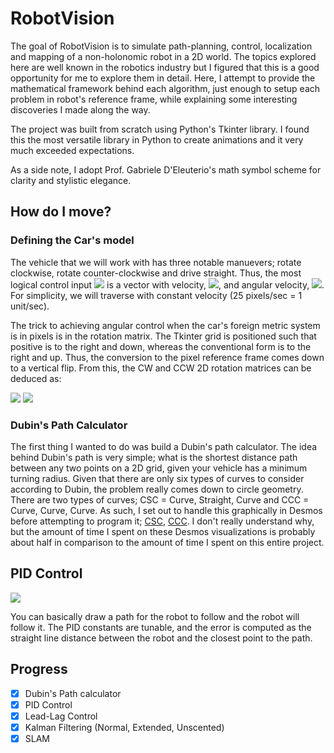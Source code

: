 # RobotVision

The goal of RobotVision is to simulate path-planning, control, localization and mapping of a non-holonomic robot in a 2D world. The topics explored here are well known in the robotics industry but I figured that this is a good opportunity for me to explore them in detail. Here, I attempt to provide the mathematical framework behind each algorithm, just enough to setup each problem in robot's reference frame, while explaining some interesting discoveries I made along the way.

The project was built from scratch using Python's Tkinter library. I found this the most versatile library in Python to create animations and it very much exceeded expectations.

As a side note, I adopt Prof. Gabriele D'Eleuterio's math symbol scheme for clarity and stylistic elegance.

## How do I move?

### Defining the Car's model
The vehicle that we will work with has three notable manuevers; rotate clockwise, rotate counter-clockwise and drive straight. Thus, the most logical control input <img src="https://latex.codecogs.com/gif.latex?u=\begin{bmatrix}%20v%20&%20\omega%20\end{bmatrix}" />  is a vector with velocity, <img src="https://latex.codecogs.com/gif.latex?v" />, and angular velocity, <img src="https://latex.codecogs.com/gif.latex?\omega" />. For simplicity, we will traverse with constant velocity (25 pixels/sec = 1 unit/sec).

The trick to achieving angular control when the car's foreign metric system is in pixels is in the rotation matrix. The Tkinter grid is positioned such that positive is to the right and down, whereas the conventional form is to the right and up. Thus, the conversion to the pixel reference frame comes down to a vertical flip. From this, the CW and CCW 2D rotation matrices can be deduced as:

<img src="https://latex.codecogs.com/gif.latex?\textbf{C}_{cw}=\begin{bmatrix}%20\cos{\theta}%20&%20-%20%20\sin{\theta}\\%20%20\sin{\theta}%20&%20\cos{\theta}%20\end{bmatrix}" />                    <img src="https://latex.codecogs.com/gif.latex?\textbf{C}_{ccw}=\begin{bmatrix}%20\cos{\theta}%20&%20\sin{\theta}\\%20%20-\sin{\theta}%20&%20\cos{\theta}%20\end{bmatrix}" />


### Dubin's Path Calculator

The first thing I wanted to do was build a Dubin's path calculator. The idea behind Dubin's path is very simple; what is the shortest distance path between any two points on a 2D grid, given your vehicle has a minimum turning radius. Given that there are only six types of curves to consider according to Dubin, the problem really comes down to circle geometry. There are two types of curves; CSC = Curve, Straight, Curve and CCC = Curve, Curve, Curve. As such, I set out to handle this graphically in Desmos before attempting to program it; [CSC](https://www.desmos.com/calculator/dqbshvxzmd), [CCC](https://www.desmos.com/calculator/xfw2mw9dti). I don't really understand why, but the amount of time I spent on these Desmos visualizations is probably about half in comparison to the amount of time I spent on this entire project.



## PID Control
![](images/pid_ctrl_demo.gif)

You can basically draw a path for the robot to follow and the robot will follow it. The PID constants are tunable, and the  error is computed as the straight line distance between the robot and the closest point to the path.

## Progress
- [x] Dubin's Path calculator
- [x] PID Control
- [x] Lead-Lag Control
- [x] Kalman Filtering (Normal, Extended, Unscented)
- [x] SLAM
